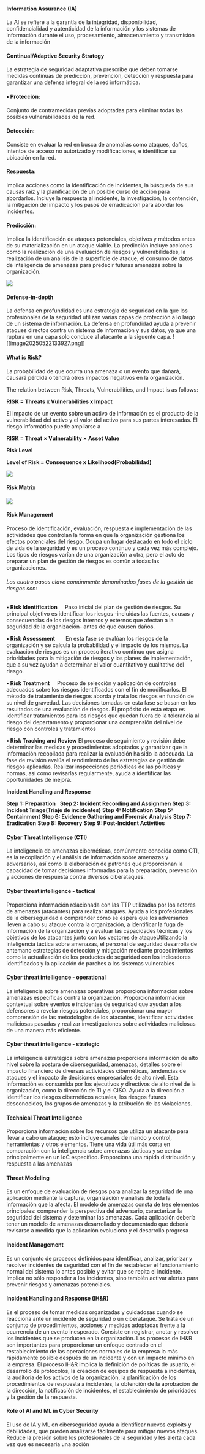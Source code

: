 #### Information Assurance (IA)
La AI se refiere a la garantía de la integridad, disponibilidad, confidencialidad y autenticidad de la información y los sistemas de información durante el uso, procesamiento, almacenamiento y transmisión de la información

#### Continual/Adaptive Security Strategy 
La estrategia de seguridad adaptativa prescribe que deben tomarse medidas continuas de predicción, prevención, detección y respuesta para garantizar una defensa integral de la red informática.

#### ▪ Protección:
Conjunto de contramedidas previas adoptadas para eliminar todas las posibles vulnerabilidades de la red. 

#### Detección: 
Consiste en evaluar la red en busca de anomalías como ataques, daños, intentos de acceso no autorizado y modificaciones, e identificar su ubicación en la red. 

#### Respuesta: 
Implica acciones como la identificación de incidentes, la búsqueda de sus causas raíz y la planificación de un posible curso de acción para abordarlos. Incluye la respuesta al incidente, la investigación, la contención, la mitigación del impacto y los pasos de erradicación para abordar los incidentes.

#### Predicción: 
Implica la identificación de ataques potenciales, objetivos y métodos antes de su materialización en un ataque viable. La predicción incluye acciones como la realización de una evaluación de riesgos y vulnerabilidades, la realización de un análisis de la superficie de ataque, el consumo de datos de inteligencia de amenazas para predecir futuras amenazas sobre la organización.

![](attachments/image20250522133710.png)

#### Defense-in-depth

La defensa en profundidad es una estrategia de seguridad en la que los profesionales de la seguridad utilizan varias capas de protección a lo largo de un sistema de información. La defensa en profundidad ayuda a prevenir ataques directos contra un sistema de información y sus datos, ya que una ruptura en una capa solo conduce al atacante a la siguente capa.
![[image20250522133927.png]]

#### What is Risk?

La probabilidad de que ocurra una amenaza o un evento que dañará, causará pérdida o tendrá otros impactos negativos en la organización.

The relation between Risk, Threats, Vulnerabilities, and Impact is as follows:

**RISK = Threats x Vulnerabilities x Impact**   

El impacto de un evento sobre un activo de información es el producto de la vulnerabilidad del activo y el valor del activo para sus partes interesadas. El riesgo informático puede ampliarse a

**RISK = Threat × Vulnerability × Asset Value**

**Risk Level**

**Level of Risk = Consequence x Likelihood(Probabilidad)**


![](attachments/image20250522134320.png)

#### Risk Matrix

![](attachments/image20250522134554.png)

#### Risk Management
Proceso de identificación, evaluación, respuesta e implementación de las actividades que controlan la forma en que la organización gestiona los efectos potenciales del riesgo. Ocupa un lugar destacado en todo el ciclo de vida de la seguridad y es un proceso continuo y cada vez más complejo. Los tipos de riesgos varían de una organización a otra, pero el acto de preparar un plan de gestión de riesgos es común a todas las organizaciones.

###### Los cuatro pasos clave comúnmente denominados fases de la gestión de riesgos son:

**▪ Risk Identification**    
Paso inicial del plan de gestión de riesgos. Su principal objetivo es identificar los riesgos -incluidas las fuentes, causas y consecuencias de los riesgos internos y externos que afectan a la seguridad de la organización- antes de que causen daños.

**▪ Risk Assessment**      
En esta fase se evalúan los riesgos de la organización y se calcula la probabilidad y el impacto de los mismos. La evaluación de riesgos es un proceso iterativo continuo que asigna prioridades para la mitigación de riesgos y los planes de implementación, que a su vez ayudan a determinar el valor cuantitativo y cualitativo del riesgo. 

**▪ Risk Treatment**    
Proceso de selección y aplicación de controles adecuados sobre los riesgos identificados con el fin de modificarlos. El método de tratamiento de riesgos aborda y trata los riesgos en función de su nivel de gravedad. Las decisiones tomadas en esta fase se basan en los resultados de una evaluación de riesgos. El propósito de esta etapa es identificar tratamientos para los riesgos que quedan fuera de la tolerancia al riesgo del departamento y proporcionar una comprensión del nivel de riesgo con controles y tratamientos

**▪ Risk Tracking and Review**
El proceso de seguimiento y revisión debe determinar las medidas y procedimientos adoptados y garantizar que la información recopilada para realizar la evaluación ha sido la adecuada. La fase de revisión evalúa el rendimiento de las estrategias de gestión de riesgos aplicadas. Realizar inspecciones periódicas de las políticas y normas, así como revisarlas regularmente, ayuda a identificar las oportunidades de mejora.

**Incident Handling and Response**

**Step 1: Preparation**   
**Step 2: Incident Recording and Assignmen** 
**Step 3: Incident Triage(**Triaje de incidentes**)**
**Step 4: Notification** 
**Step 5: Containment** 
**Step 6: Evidence Gathering and Forensic Analysis**
**Step 7: Eradication** 
**Step 8: Recovery** 
**Step 9: Post-Incident Activities**

#### Cyber Threat Intelligence (CTI)

La inteligencia de amenazas cibernéticas, comúnmente conocida como CTI, es la recopilación y el análisis de información sobre amenazas y adversarios, así como la elaboración de patrones que proporcionan la capacidad de tomar decisiones informadas para la preparación, prevención y acciones de respuesta contra diversos ciberataques.

#### Cyber threat intelligence - tactical
Proporciona información relacionada con las TTP utilizadas por los actores de amenazas (atacantes) para realizar ataques. Ayuda a los profesionales de la ciberseguridad a comprender cómo se espera que los adversarios lleven a cabo su ataque contra la organización, a identificar la fuga de información de la organización y a evaluar las capacidades técnicas y los objetivos de los atacantes junto con los vectores de ataqueUtilizando la inteligencia táctica sobre amenazas, el personal de seguridad desarrolla de antemano estrategias de detección y mitigación mediante procedimientos como la actualización de los productos de seguridad con los indicadores identificados y la aplicación de parches a los sistemas vulnerables

#### Cyber threat intelligence - operational
La inteligencia sobre amenazas operativas proporciona información sobre amenazas específicas contra la organización. Proporciona información contextual sobre eventos e incidentes de seguridad que ayudan a los defensores a revelar riesgos potenciales, proporcionar una mayor comprensión de las metodologías de los atacantes, identificar actividades maliciosas pasadas y realizar investigaciones sobre actividades maliciosas de una manera más eficiente.

#### Cyber threat intelligence - strategic
La inteligencia estratégica sobre amenazas proporciona información de alto nivel sobre la postura de ciberseguridad, amenazas, detalles sobre el impacto financiero de diversas actividades cibernéticas, tendencias de ataques y el impacto de decisiones empresariales de alto nivel. Esta información es consumida por los ejecutivos y directivos de alto nivel de la organización, como la dirección de TI y el CISO. Ayuda a la dirección a identificar los riesgos cibernéticos actuales, los riesgos futuros desconocidos, los grupos de amenazas y la atribución de las violaciones. 

#### Technical Threat Intelligence 
Proporciona información sobre los recursos que utiliza un atacante para llevar a cabo un ataque; esto incluye canales de mando y control, herramientas y otros elementos. Tiene una vida útil más corta en comparación con la inteligencia sobre amenazas tácticas y se centra principalmente en un IoC específico. Proporciona una rápida distribución y respuesta a las amenazas

#### Threat Modeling
Es un enfoque de evaluación de riesgos para analizar la seguridad de una aplicación mediante la captura, organización y análisis de toda la información que la afecta. El modelo de amenazas consta de tres elementos principales: comprender la perspectiva del adversario, caracterizar la seguridad del sistema y determinar las amenazas. Cada aplicación debería tener un modelo de amenazas desarrollado y documentado que debería revisarse a medida que la aplicación evoluciona y el desarrollo progresa

#### Incident Management
Es un conjunto de procesos definidos para identificar, analizar, priorizar y resolver incidentes de seguridad con el fin de restablecer el funcionamiento normal del sistema lo antes posible y evitar que se repita el incidente. Implica no sólo responder a los incidentes, sino también activar alertas para prevenir riesgos y amenazas potenciales.

#### Incident Handling and Response  (IH&R)
Es el proceso de tomar medidas organizadas y cuidadosas cuando se reacciona ante un incidente de seguridad o un ciberataque. Se trata de un conjunto de procedimientos, acciones y medidas adoptadas frente a la ocurrencia de un evento inesperado. Consiste en registrar, anotar y resolver los incidentes que se producen en la organización.  Los procesos de IH&R son importantes para proporcionar un enfoque centrado en el restablecimiento de las operaciones normales de la empresa lo más rápidamente posible después de un incidente y con un impacto mínimo en la empresa. El proceso IH&R implica la definición de políticas de usuario, el desarrollo de protocolos, la creación de equipos de respuesta a incidentes, la auditoría de los activos de la organización, la planificación de los procedimientos de respuesta a incidentes, la obtención de la aprobación de la dirección, la notificación de incidentes, el establecimiento de prioridades y la gestión de la respuesta. 

#### Role of AI and ML in Cyber Security 
El uso de IA y ML en ciberseguridad ayuda a identificar nuevos exploits y debilidades, que pueden analizarse fácilmente para mitigar nuevos ataques. Reduce la presión sobre los profesionales de la seguridad y les alerta cada vez que es necesaria una acción

